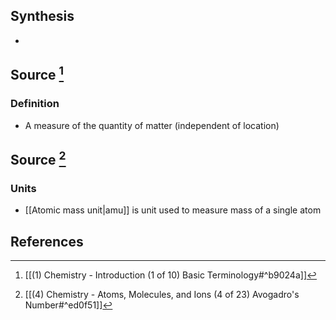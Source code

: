 ## Synthesis
- 
## Source [^1]
### Definition
- A measure of the quantity of matter (independent of location)
## Source [^2]
### Units
- [[Atomic mass unit|amu]] is unit used to measure mass of a single atom
## References
[^1]: [[(1) Chemistry - Introduction (1 of 10) Basic Terminology#^b9024a]]
[^2]: [[(4) Chemistry - Atoms, Molecules, and Ions (4 of 23) Avogadro's Number#^ed0f51]]